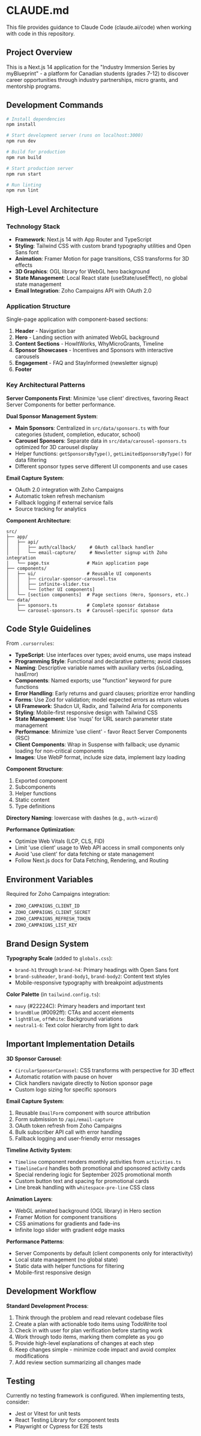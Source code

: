 # CLAUDE.md

This file provides guidance to Claude Code (claude.ai/code) when working with code in this repository.

## Project Overview

This is a Next.js 14 application for the "Industry Immersion Series by myBlueprint" - a platform for Canadian students (grades 7-12) to discover career opportunities through industry partnerships, micro grants, and mentorship programs.

## Development Commands

```bash
# Install dependencies
npm install

# Start development server (runs on localhost:3000)
npm run dev

# Build for production
npm run build

# Start production server
npm run start

# Run linting
npm run lint
```

## High-Level Architecture

### Technology Stack
- **Framework**: Next.js 14 with App Router and TypeScript
- **Styling**: Tailwind CSS with custom brand typography utilities and Open Sans font
- **Animation**: Framer Motion for page transitions, CSS transforms for 3D effects
- **3D Graphics**: OGL library for WebGL hero background
- **State Management**: Local React state (useState/useEffect), no global state management
- **Email Integration**: Zoho Campaigns API with OAuth 2.0

### Application Structure

Single-page application with component-based sections:
1. **Header** - Navigation bar
2. **Hero** - Landing section with animated WebGL background
3. **Content Sections** - HowItWorks, WhyMicroGrants, Timeline
4. **Sponsor Showcases** - Incentives and Sponsors with interactive carousels
5. **Engagement** - FAQ and StayInformed (newsletter signup)
6. **Footer**

### Key Architectural Patterns

**Server Components First**: Minimize 'use client' directives, favoring React Server Components for better performance.

**Dual Sponsor Management System**:
- **Main Sponsors**: Centralized in `src/data/sponsors.ts` with four categories (student, completion, educator, school)
- **Carousel Sponsors**: Separate data in `src/data/carousel-sponsors.ts` optimized for 3D carousel display
- Helper functions: `getSponsorsByType()`, `getLimitedSponsorsByType()` for data filtering
- Different sponsor types serve different UI components and use cases

**Email Capture System**:
- OAuth 2.0 integration with Zoho Campaigns
- Automatic token refresh mechanism
- Fallback logging if external service fails
- Source tracking for analytics

**Component Architecture**:
```
src/
├── app/
│   ├── api/
│   │   ├── auth/callback/     # OAuth callback handler
│   │   └── email-capture/     # Newsletter signup with Zoho integration
│   └── page.tsx              # Main application page
├── components/
│   ├── ui/                   # Reusable UI components
│   │   ├── circular-sponsor-carousel.tsx
│   │   ├── infinite-slider.tsx
│   │   └── [other UI components]
│   └── [section components]  # Page sections (Hero, Sponsors, etc.)
└── data/
    ├── sponsors.ts           # Complete sponsor database
    └── carousel-sponsors.ts  # Carousel-specific sponsor data
```

## Code Style Guidelines

From `.cursorrules`:
- **TypeScript**: Use interfaces over types; avoid enums, use maps instead
- **Programming Style**: Functional and declarative patterns; avoid classes
- **Naming**: Descriptive variable names with auxiliary verbs (isLoading, hasError)
- **Components**: Named exports; use "function" keyword for pure functions
- **Error Handling**: Early returns and guard clauses; prioritize error handling
- **Forms**: Use Zod for validation; model expected errors as return values
- **UI Framework**: Shadcn UI, Radix, and Tailwind Aria for components
- **Styling**: Mobile-first responsive design with Tailwind CSS
- **State Management**: Use 'nuqs' for URL search parameter state management
- **Performance**: Minimize 'use client' - favor React Server Components (RSC)
- **Client Components**: Wrap in Suspense with fallback; use dynamic loading for non-critical components
- **Images**: Use WebP format, include size data, implement lazy loading

**Component Structure**:
1. Exported component
2. Subcomponents
3. Helper functions
4. Static content
5. Type definitions

**Directory Naming**: lowercase with dashes (e.g., `auth-wizard`)

**Performance Optimization**:
- Optimize Web Vitals (LCP, CLS, FID)
- Limit 'use client' usage to Web API access in small components only
- Avoid 'use client' for data fetching or state management
- Follow Next.js docs for Data Fetching, Rendering, and Routing

## Environment Variables

Required for Zoho Campaigns integration:
- `ZOHO_CAMPAIGNS_CLIENT_ID`
- `ZOHO_CAMPAIGNS_CLIENT_SECRET`
- `ZOHO_CAMPAIGNS_REFRESH_TOKEN`
- `ZOHO_CAMPAIGNS_LIST_KEY`

## Brand Design System

**Typography Scale** (added to `globals.css`):
- `brand-h1` through `brand-h4`: Primary headings with Open Sans font
- `brand-subheader`, `brand-body1`, `brand-body2`: Content text styles
- Mobile-responsive typography with breakpoint adjustments

**Color Palette** (in `tailwind.config.ts`):
- `navy` (#22224C): Primary headers and important text
- `brandBlue` (#0092ff): CTAs and accent elements
- `lightBlue`, `offWhite`: Background variations
- `neutral1-6`: Text color hierarchy from light to dark

## Important Implementation Details

**3D Sponsor Carousel**:
- `CircularSponsorCarousel`: CSS transforms with perspective for 3D effect
- Automatic rotation with pause on hover
- Click handlers navigate directly to Notion sponsor page
- Custom logo sizing for specific sponsors

**Email Capture System**:
1. Reusable `EmailForm` component with source attribution
2. Form submission to `/api/email-capture`
3. OAuth token refresh from Zoho Campaigns
4. Bulk subscriber API call with error handling
5. Fallback logging and user-friendly error messages

**Timeline Activity System**:
- `Timeline` component renders monthly activities from `activities.ts`
- `TimelineCard` handles both promotional and sponsored activity cards
- Special rendering logic for September 2025 promotional month
- Custom button text and spacing for promotional cards
- Line break handling with `whitespace-pre-line` CSS class

**Animation Layers**:
- WebGL animated background (OGL library) in Hero section
- Framer Motion for component transitions
- CSS animations for gradients and fade-ins
- Infinite logo slider with gradient edge masks

**Performance Patterns**:
- Server Components by default (client components only for interactivity)
- Local state management (no global state)
- Static data with helper functions for filtering
- Mobile-first responsive design

## Development Workflow

**Standard Development Process**:
1. Think through the problem and read relevant codebase files
2. Create a plan with actionable todo items using TodoWrite tool
3. Check in with user for plan verification before starting work
4. Work through todo items, marking them complete as you go
5. Provide high-level explanations of changes at each step
6. Keep changes simple - minimize code impact and avoid complex modifications
7. Add review section summarizing all changes made

## Testing

Currently no testing framework is configured. When implementing tests, consider:
- Jest or Vitest for unit tests
- React Testing Library for component tests
- Playwright or Cypress for E2E tests